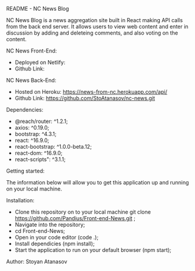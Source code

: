 README - NC News Blog

NC News Blog is a news aggregation site built in React making API calls from the back end server. It allows users to view web content and enter in discussion by adding and deleteing comments, and also voting on the content.

NC News Front-End:
- Deployed on Netlify: 
- Github Link: 

NC News Back-End:
- Hosted on Heroku: https://news-from-nc.herokuapp.com/api/
- Github Link: https://github.com/StoAtanasov/nc-news.git

Dependencies:

- @reach/router: ^1.2.1;
- axios: ^0.19.0;
- bootstrap: ^4.3.1;
- react: ^16.9.0;
- react-bootstrap: ^1.0.0-beta.12;
- react-dom: ^16.9.0;
- react-scripts": ^3.1.1;

Getting started:

The information below will allow you to get this application up and running on your local machine.

Installation:

- Clone this repository on to your local machine git clone https://github.com/Pandius/Front-end-News.git ; 
- Navigate into the repository;
- cd Front-end-News; 
- Open in your code editor (code .);
- Install dependicies (npm install);
- Start the application to run on your default browser (npm start);

Author:
 Stoyan Atanasov
